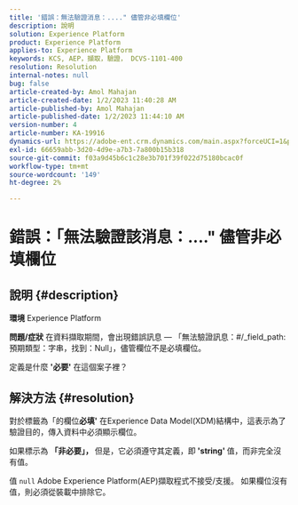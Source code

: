 ```yaml
---
title: '錯誤：無法驗證消息：...." 儘管非必填欄位'
description: 說明
solution: Experience Platform
product: Experience Platform
applies-to: Experience Platform
keywords: KCS, AEP，擷取，驗證， DCVS-1101-400
resolution: Resolution
internal-notes: null
bug: false
article-created-by: Amol Mahajan
article-created-date: 1/2/2023 11:40:28 AM
article-published-by: Amol Mahajan
article-published-date: 1/2/2023 11:44:10 AM
version-number: 4
article-number: KA-19916
dynamics-url: https://adobe-ent.crm.dynamics.com/main.aspx?forceUCI=1&pagetype=entityrecord&etn=knowledgearticle&id=bea9f53d-928a-ed11-81ac-6045bd006ce9
exl-id: 66659abb-3d20-4d9e-a7b3-7a800b15b318
source-git-commit: f03a9d45b6c1c28e3b701f39f022d75180bcac0f
workflow-type: tm+mt
source-wordcount: '149'
ht-degree: 2%

---
```


# 錯誤：「無法驗證該消息：....&quot; 儘管非必填欄位

## 說明 {#description}

<b>環境</b>
Experience Platform


<b>問題/症狀</b>
在資料擷取期間，會出現錯誤訊息 — 「無法驗證訊息：#/_field_path:預期類型：字串，找到：Null」，儘管欄位不是必填欄位。

定義是什麼 <b>&#39;必要&#39;</b> 在這個案子裡？


## 解決方法 {#resolution}


對於標籤為「的欄位<b>必填&#39;</b> 在Experience Data Model(XDM)結構中，這表示為了驗證目的，傳入資料中必須顯示欄位。

如果標示為 <b>「非必要」， </b>但是，它必須遵守其定義，即<b> &#39;string&#39; </b>值，而非完全沒有值。



值 `null` Adobe Experience Platform(AEP)擷取程式不接受/支援。 如果欄位沒有值，則必須從裝載中排除它。
